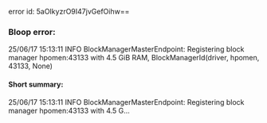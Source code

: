 error id: 5aOIkyzrO9I47jvGefOihw==
### Bloop error:

25/06/17 15:13:11 INFO BlockManagerMasterEndpoint: Registering block manager hpomen:43133 with 4.5 GiB RAM, BlockManagerId(driver, hpomen, 43133, None)
#### Short summary: 

25/06/17 15:13:11 INFO BlockManagerMasterEndpoint: Registering block manager hpomen:43133 with 4.5 G...